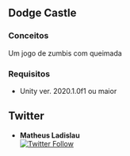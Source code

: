 ## Dodge Castle

### Conceitos

Um jogo de zumbis com queimada

### Requisitos

-  Unity ver. 2020.1.0f1 ou maior

## Twitter 

* **Matheus Ladislau** 
<br>[![Twitter Follow](https://img.shields.io/twitter/url?label=Montanha&style=social&url=https%3A%2F%2Ftwitter.com%2Fteus96)](https://twitter.com/teusmls)
